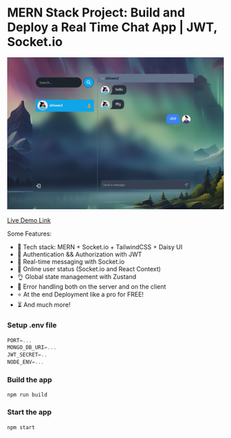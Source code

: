 # MERN Stack Project: Build and Deploy a Real Time Chat App | JWT, Socket.io

![Demo App](https://github.com/shivamrai27/chatterbox/blob/master/screenshot.png)

[Live Demo Link]()

Some Features:

-   🌟 Tech stack: MERN + Socket.io + TailwindCSS + Daisy UI
-   🎃 Authentication && Authorization with JWT
-   👾 Real-time messaging with Socket.io
-   🚀 Online user status (Socket.io and React Context)
-   👌 Global state management with Zustand
-   🐞 Error handling both on the server and on the client
-   ⭐ At the end Deployment like a pro for FREE!
-   ⏳ And much more!

### Setup .env file

```js
PORT=...
MONGO_DB_URI=...
JWT_SECRET=..
NODE_ENV=...
```

### Build the app

```shell
npm run build
```

### Start the app

```shell
npm start
```
